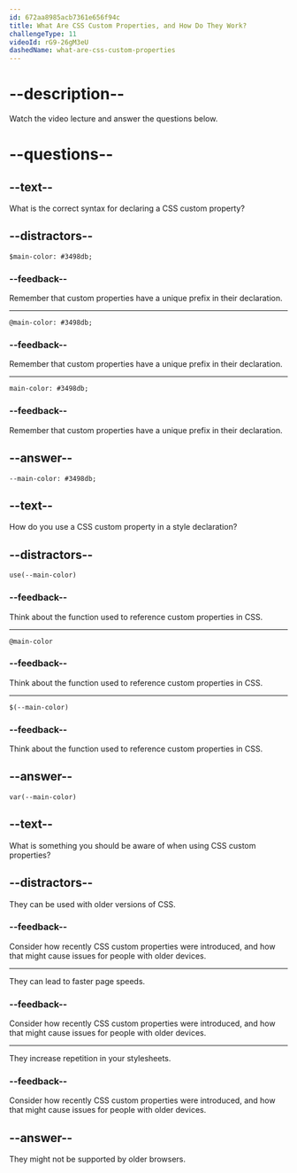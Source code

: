 ```yaml
---
id: 672aa8985acb7361e656f94c
title: What Are CSS Custom Properties, and How Do They Work?
challengeType: 11
videoId: rG9-26gM3eU
dashedName: what-are-css-custom-properties
---
```


# --description--

Watch the video lecture and answer the questions below.

# --questions--

## --text--

What is the correct syntax for declaring a CSS custom property?

## --distractors--

`$main-color: #3498db;`

### --feedback--

Remember that custom properties have a unique prefix in their declaration.

---

`@main-color: #3498db;`

### --feedback--

Remember that custom properties have a unique prefix in their declaration.

---

`main-color: #3498db;`

### --feedback--

Remember that custom properties have a unique prefix in their declaration.

## --answer--

`--main-color: #3498db;`

## --text--

How do you use a CSS custom property in a style declaration?

## --distractors--

`use(--main-color)`

### --feedback--

Think about the function used to reference custom properties in CSS.

---

`@main-color`

### --feedback--

Think about the function used to reference custom properties in CSS.

---

`$(--main-color)`

### --feedback--

Think about the function used to reference custom properties in CSS.

## --answer--

`var(--main-color)`

## --text--

What is something you should be aware of when using CSS custom properties?

## --distractors--

They can be used with older versions of CSS.

### --feedback--

Consider how recently CSS custom properties were introduced, and how that might cause issues for people with older devices.

---

They can lead to faster page speeds.

### --feedback--

Consider how recently CSS custom properties were introduced, and how that might cause issues for people with older devices.

---

They increase repetition in your stylesheets.

### --feedback--

Consider how recently CSS custom properties were introduced, and how that might cause issues for people with older devices.

## --answer--

They might not be supported by older browsers.

